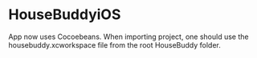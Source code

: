# HouseBuddyiOS

App now uses Cocoebeans. When importing project, one should use the housebuddy.xcworkspace file from the root HouseBuddy folder.

